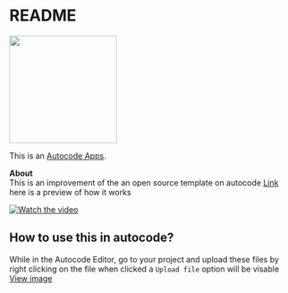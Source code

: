 # README
[<img src="https://open.autocode.com/static/images/open.svg?" width="192">](https://open.autocode.com/)

This is an [Autocode Apps](/app).

**About**  
This is an improvement of the an open source template on autocode [Link](https://autocode.com/ctks/templates/music/)
here is a preview of how it works

[![Watch the video](https://i.stack.imgur.com/Vp2cE.png)](https://drive.google.com/file/d/1JCb_vUloxI_0P0VnkvggkHOmzxfE0AKp/view?usp=sharing)

## How to use this in autocode?
While in the Autocode Editor, go to your project and upload these files by right clicking on the file when clicked a `Upload file` option will be visable
[View image](https://media.discordapp.net/attachments/1093572121210396702/1169190254259994636/image.png)


